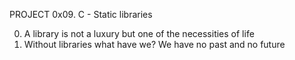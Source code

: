 PROJECT
0x09. C - Static libraries

0. A library is not a luxury but one of the necessities of life
1. Without libraries what have we? We have no past and no future
